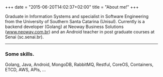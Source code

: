 +++
date = "2015-06-20T14:02:37+02:00"
title = "About me!"
+++

Graduate in Information Systems and specialist in Software Engineering from the University of Southern Santa Catarina (Unisul). Currently is a backend developer (Golang) at Neoway Business Solutions (www.neoway.com.br) and an Android teacher in post graduate courses at Senai (sc.senai.br).

***

### Some skills.

Golang, Java, Android, MongoDB, RabbitMQ, Restful, CoreOS, Containers, ETCD, AWS, APIs, ...
